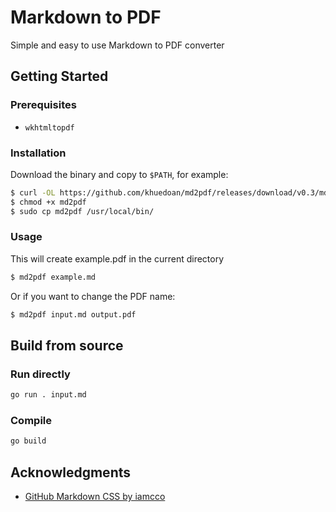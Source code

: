 # Markdown to PDF

Simple and easy to use Markdown to PDF converter

## Getting Started

### Prerequisites

- `wkhtmltopdf`

### Installation

Download the binary and copy to `$PATH`, for example:

```sh
$ curl -OL https://github.com/khuedoan/md2pdf/releases/download/v0.3/md2pdf
$ chmod +x md2pdf
$ sudo cp md2pdf /usr/local/bin/
```

### Usage

This will create example.pdf in the current directory

```sh
$ md2pdf example.md
``````

Or if you want to change the PDF name:

```sh
$ md2pdf input.md output.pdf
``````

## Build from source

### Run directly

```sh
go run . input.md
```

### Compile

```sh
go build
```

## Acknowledgments

- [GitHub Markdown CSS by iamcco](https://github.com/iamcco/markdown.css)
